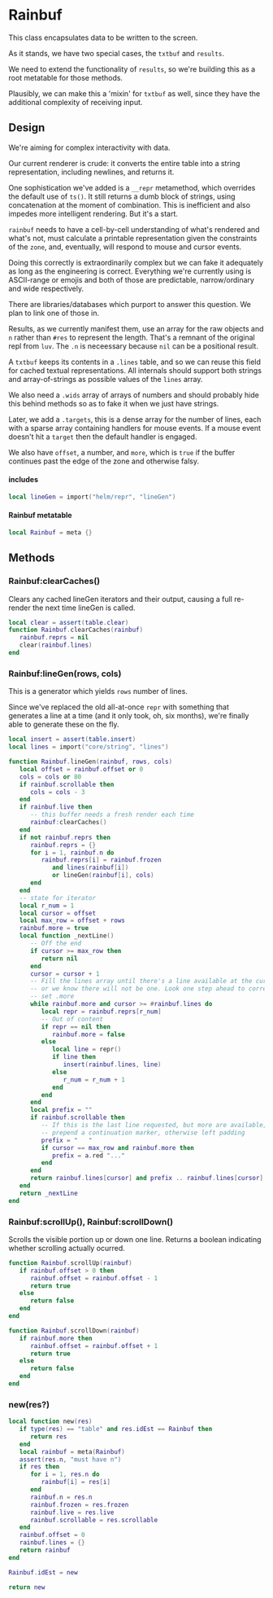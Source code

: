# Rainbuf


This class encapsulates data to be written to the screen.


As it stands, we have two special cases, the ``txtbuf`` and ``results``.


We need to extend the functionality of ``results``, so we're building this as a
root metatable for those methods.


Plausibly, we can make this a 'mixin' for ``txtbuf`` as well, since they have
the additional complexity of receiving input.


## Design

We're aiming for complex interactivity with data.


Our current renderer is crude: it converts the entire table into a string
representation, including newlines, and returns it.


One sophistication we've added is a ``__repr`` metamethod, which overrides the
default use of ``ts()``.  It still returns a dumb block of strings, using
concatenation at the moment of combination.  This is inefficient and also
impedes more intelligent rendering.  But it's a start.


``rainbuf`` needs to have a cell-by-cell understanding of what's rendered and
what's not, must calculate a printable representation given the constraints of
the ``zone``, and, eventually, will respond to mouse and cursor events.


Doing this correctly is extraordinarily complex but we can fake it adequately
as long as the engineering is correct.  Everything we're currently using is
ASCII-range or emojis and both of those are predictable, narrow/ordinary and
wide respectively.


There are libraries/databases which purport to answer this question.  We plan
to link one of those in.


Results, as we currently manifest them, use an array for the raw objects and
``n`` rather than ``#res`` to represent the length.  That's a remnant of the
original repl from ``luv``.  The ``.n`` is neceessary because ``nil`` can be a
positional result.


A ``txtbuf`` keeps its contents in a ``.lines`` table, and so we can reuse this
field for cached textual representations.  All internals should support both
strings and array-of-strings as possible values of the ``lines`` array.


We also need a ``.wids`` array of arrays of numbers and should probably hide
this behind methods so as to fake it when we just have strings.


Later, we add a ``.targets``, this is a dense array for the number of lines,
each with a sparse array containing handlers for mouse events.  If a mouse
event doesn't hit a ``target`` then the default handler is engaged.


We also have ``offset``, a number, and ``more``, which is ``true`` if the buffer
continues past the edge of the zone and otherwise falsy.

#### includes

```lua
local lineGen = import("helm/repr", "lineGen")
```
#### Rainbuf metatable

```lua
local Rainbuf = meta {}
```
## Methods

### Rainbuf:clearCaches()

Clears any cached lineGen iterators and their output, causing a full re-render
the next time lineGen is called.

```lua
local clear = assert(table.clear)
function Rainbuf.clearCaches(rainbuf)
   rainbuf.reprs = nil
   clear(rainbuf.lines)
end
```
### Rainbuf:lineGen(rows, cols)

This is a generator which yields ``rows`` number of lines.


Since we've replaced the old all-at-once ``repr`` with something that generates
a line at a time (and it only took, oh, six months), we're finally able to
generate these on the fly.

```lua
local insert = assert(table.insert)
local lines = import("core/string", "lines")

function Rainbuf.lineGen(rainbuf, rows, cols)
   local offset = rainbuf.offset or 0
   cols = cols or 80
   if rainbuf.scrollable then
      cols = cols - 3
   end
   if rainbuf.live then
      -- this buffer needs a fresh render each time
      rainbuf:clearCaches()
   end
   if not rainbuf.reprs then
      rainbuf.reprs = {}
      for i = 1, rainbuf.n do
         rainbuf.reprs[i] = rainbuf.frozen
            and lines(rainbuf[i])
            or lineGen(rainbuf[i], cols)
      end
   end
   -- state for iterator
   local r_num = 1
   local cursor = offset
   local max_row = offset + rows
   rainbuf.more = true
   local function _nextLine()
      -- Off the end
      if cursor >= max_row then
         return nil
      end
      cursor = cursor + 1
      -- Fill the lines array until there's a line available at the cursor,
      -- or we know there will not be one. Look one step ahead to correctly
      -- set .more
      while rainbuf.more and cursor >= #rainbuf.lines do
         local repr = rainbuf.reprs[r_num]
         -- Out of content
         if repr == nil then
            rainbuf.more = false
         else
            local line = repr()
            if line then
               insert(rainbuf.lines, line)
            else
               r_num = r_num + 1
            end
         end
      end
      local prefix = ""
      if rainbuf.scrollable then
         -- If this is the last line requested, but more are available,
         -- prepend a continuation marker, otherwise left padding
         prefix = "   "
         if cursor == max_row and rainbuf.more then
            prefix = a.red "..."
         end
      end
      return rainbuf.lines[cursor] and prefix .. rainbuf.lines[cursor]
   end
   return _nextLine
end
```
### Rainbuf:scrollUp(), Rainbuf:scrollDown()

Scrolls the visible portion up or down one line. Returns a boolean
indicating whether scrolling actually ocurred.

```lua
function Rainbuf.scrollUp(rainbuf)
   if rainbuf.offset > 0 then
      rainbuf.offset = rainbuf.offset - 1
      return true
   else
      return false
   end
end

function Rainbuf.scrollDown(rainbuf)
   if rainbuf.more then
      rainbuf.offset = rainbuf.offset + 1
      return true
   else
      return false
   end
end
```
### new(res?)

```lua
local function new(res)
   if type(res) == "table" and res.idEst == Rainbuf then
      return res
   end
   local rainbuf = meta(Rainbuf)
   assert(res.n, "must have n")
   if res then
      for i = 1, res.n do
         rainbuf[i] = res[i]
      end
      rainbuf.n = res.n
      rainbuf.frozen = res.frozen
      rainbuf.live = res.live
      rainbuf.scrollable = res.scrollable
   end
   rainbuf.offset = 0
   rainbuf.lines = {}
   return rainbuf
end

Rainbuf.idEst = new

return new
```
